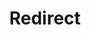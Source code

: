 ﻿---
layout: src/layouts/Redirect.astro
title: Redirect
redirect: https://yamldoc.liuyan.wang/docs/octopus-rest-api/octopus.server.exe-command-line/run
pubDate:  2023-01-01
navSearch: false
navSitemap: false
navMenu: false
---
